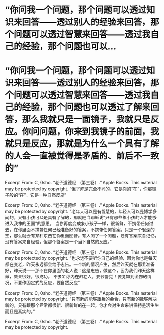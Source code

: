 # “你问我一个问题，那个问题可以透过知识来回答——透过别人的经验来回答，那个问题可以透过智慧来回答——透过我自己的经验，那个问题也可以…

# “你问我一个问题，那个问题可以透过知识来回答——透过别人的经验来回答，那个问题可以透过智慧来回答——透过我自己的经验，那个问题也可以透过了解来回答，那么我就只是一面镜子，我就只是反应。你问问题，你来到我镜子的前面，我就只是反应，那就是为什么一个具有了解的人会一直被觉得是矛盾的、前后不一致的”

Excerpt From: C, Osho. “老子道德经 （第三卷）.” Apple Books. 
This material may be protected by copyright.
“但了解是完全不同的，它是你的“在”，你那镜子般的“在”，它是一种自然反应”

Excerpt From: C, Osho. “老子道德经 （第三卷）.” Apple Books. 
This material may be protected by copyright.
“老年人可以是有智慧的，年轻人可以是博学多闻的，只有小孩可以是具有了解的，那就是当耶稣说“只有那些象小孩的人才能够进入我神的王国”的意思。
当你再度变成象小孩子一样，很新鲜，不携带任何过去，在你里面不携带任何已经准备好的答案，不携带任何答案，只是一个很深的空，那么就会有某种东西在你里面回音。有人问了一个问题，没有答案来自记忆，没有答案来自经验，但那个答案是一个当下自然的反应。”

Excerpt From: C, Osho. “老子道德经 （第三卷）.” Apple Books. 
This material may be protected by copyright.
“也永远不要听你自己的经验，因为你也是每天都在变老，昨天永远都会给予忠告。一个新的情况产生，然后昨天就在那里准备好，昨天说——那个在你里面的老人说：这是忠告，做这个，因为我们昨天这样做，效果很好，很成功。
不要听你内在的老人，要很警觉！要觉知到全部的情况，不要作固定式的反应，要自然反应”

Excerpt From: C, Osho. “老子道德经 （第三卷）.” Apple Books. 
This material may be protected by copyright.
“只有新的能够跟新的会合，只有新的能够解决新的，只有跟那个经常都很新、很新鲜的在一起，你才会对生命来讲保持是活生生而且是真实的。”

Excerpt From: C, Osho. “老子道德经 （第三卷）.” Apple Books. 
This material may be protected by copyright.
